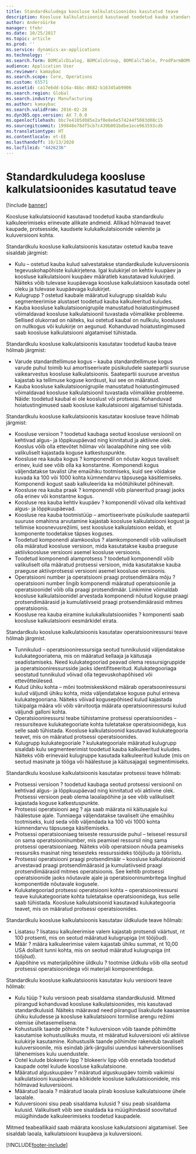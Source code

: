 ```yaml
---
title: Standardkuludega koosluse kalkulatsioonides kasutatud teave
description: Koosluse kalkulatsioonid kasutavad toodetud kauba standardkulu kalkuleerimiseks erinevate allikate andmeid. Allikad hõlmavad teavet kaupade, protsesside, kaudsete kulukalkulatsioonide valemite ja kuluversiooni kohta.
author: AndersGirke
manager: tfehr
ms.date: 10/25/2017
ms.topic: article
ms.prod: ''
ms.service: dynamics-ax-applications
ms.technology: ''
ms.search.form: BOMCalcDialog, BOMCalcGroup, BOMCalcTable, ProdParmBOMCalc
audience: Application User
ms.reviewer: kamaybac
ms.search.scope: Core, Operations
ms.custom: 65571
ms.assetid: ca17e6dd-b16a-4bbc-8682-b16345ab9906
ms.search.region: Global
ms.search.industry: Manufacturing
ms.author: kamaybac
ms.search.validFrom: 2016-02-28
ms.dyn365.ops.version: AX 7.0.0
ms.openlocfilehash: bbc7e4105d085e2af0e8e6e574244f5083d08c15
ms.sourcegitcommit: 199848e78df5cb7c439b001bdbe1ece963593cdb
ms.translationtype: HT
ms.contentlocale: et-EE
ms.lasthandoff: 10/13/2020
ms.locfileid: "4426236"
---
```

# <a name="information-used-in-bom-calculations-with-standard-costs"></a>Standardkuludega koosluse kalkulatsioonides kasutatud teave

[!include [banner](../includes/banner.md)]

Koosluse kalkulatsioonid kasutavad toodetud kauba standardkulu kalkuleerimiseks erinevate allikate andmeid. Allikad hõlmavad teavet kaupade, protsesside, kaudsete kulukalkulatsioonide valemite ja kuluversiooni kohta.

Standardkulu koosluse kalkulatsioonis kasutatav ostetud kauba teave sisaldab järgmist:
-   Kulu – ostetud kauba kulud salvestatakse standardkulude kuluversioonis tegevuskohapõhiste kulukirjetena. Igal kulukirjel on kehtiv kuupäev ja koosluse kalkulatsiooni kuupäev määratleb kasutatavad kulukirjed. Näiteks võib tulevase kuupäevaga koosluse kalkulatsioon kasutada ootel oleku ja tulevase kuupäevaga kulukirjet.
-   Kulugrupp ? ostetud kaubale määratud kulugrupp sisaldab kulu segmenteerimise alustaset toodetud kauba kalkuleeritud kuludes.
-   Kauba koosluse kalkulatsioonigrupile manustatud hoiatustingimused võimaldavad koosluse kalkulatsioonil tuvastada võimalikke probleeme. Sellised olukorrad on näiteks, kui ostetud kaubal on nullkulu, koosluses on nullkogus või kulukirje on aegunud. Kohanduvad hoiatustingimused saab koosluse kalkulatsiooni algatamisel tühistada.

Standardkulu koosluse kalkulatsioonis kasutatav toodetud kauba teave hõlmab järgmist:
-   Varude standardtellimuse kogus – kauba standardtellimuse kogus varude puhul toimib kui amortiseerivate püsikuludele saatepartii suuruse vaikearvestus koosluse kalkulatsioonis. Saatepartii suuruse arvestus kajastab ka tellimuse koguse kordsust, kui see on määratud.
-   Kauba koosluse kalkulatsioonigrupile manustatud hoiatustingimused võimaldavad koosluse kalkulatsioonil tuvastada võimalikke probleeme. Näide: toodetud kaubal ei ole kooslust või protsessi. Kohanduvad hoiatustingimused saab koosluse kalkulatsiooni algatamisel tühistada.

Standardkulu koosluse kalkulatsioonis kasutatav koosluse teave hõlmab järgmist:
-   Koosluse versioon ? toodetud kaubaga seotud koosluse versioonil on kehtivad algus- ja lõppkuupäevad ning kinnitatud ja aktiivne olek. Kooslus võib olla ettevõtet hõlmav või laoalapõhine ning see võib valikuliselt kajastada koguse katkestuspunkte.
-   Koosluse rea kauba kogus ? komponendil on nõutav kogus tavaliselt erinev, kuid see võib olla ka konstantne. Komponendi kogus väljendatakse tavalist ühe emaühiku tootmiseks, kuid see võidakse kuvada ka 100 või 1000 kohta kümnendarvu täpsusega käsitlemiseks. Komponendi kogust saab kalkuleerida ka mõõtühikutel põhinevalt.
-   Koosluse rea kauba praak ? komponendil võib planeeritud praagi jaoks olla erinev või konstantne kogus.
-   Koosluse rea kauba kehtiv kuupäev ? komponendil võivad olla kehtivad algus- ja lõppkuupäevad.
-   Koosluse rea kauba tootmistüüp – amortiseerivate püsikulude saatepartii suuruse omahinna arvutamine kajastab koosluse kalkulatsiooni kogust ja tellimise koosnevusrežiimi, sest koosluse kalkulatsioon eeldab, et komponente toodetakse täpses koguses.
-   Toodetud komponendi alamkooslus ? alamkomponendil võib valikuliselt olla määratud koosluse versioon, mida kasutatakse kauba praeguse aktiivkoosluse versiooni asemel koosluse versioonis.
-   Toodetud komponendi alamprotsess ? toodetud komponendil võib valikuliselt olla määratud protsessi versioon, mida kasutatakse kauba praeguse aktiivprotsessi versiooni asemel koosluse versioonis.
-   Operatsiooni number ja operatsiooni praagi protsendimäära mõju ? operatsiooni number lingib komponendi määratud operatsioonile ja operatsioonidel võib olla praagi protsendimäär. Linkimine võimaldab koosluse kalkulatsioonidel arvestada komponendi nõutud koguse praagi protsendimäärasid ja kumulatiivseid praagi protsendimäärasid mitmes operatsioonis.
-   Koosluse rea kauba eiramine kulukalkulatsioonides ? komponenti saab koosluse kalkulatsiooni eesmärkidel eirata.

Standardkulu koosluse kalkulatsioonis kasutatav operatsiooniressursi teave hõlmab järgmist.
-   Tunnikulud – operatsiooniressursiga seotud tunnikulusid väljendatakse kulukategooriatena, mis on määratud kellaaja ja käitusaja seadistamiseks. Need kulukategooriad peavad olema ressursigruppide ja operatsiooniressursside jaoks identifitseeritud. Kulukategooriaga seostatud tunnikulud võivad olla tegevuskohapõhised või ettevõtteülesed.
-   Kulud ühiku kohta – mõni tootmiskeskkond määrab operatsooniressursi kulud väljundi ühiku kohta, mida väljendatakse koguse puhul erineva kulukategooriana. Näiteks võivad kogusepõhised kulud kajastada tükipalga määra või võib värvitootja määrata operatsiooniressursi kulud väljundi galloni kohta.
-   Operatsiooniressursi teabe tühistamine protsessi operatsioonides – ressursiteave kulukategooriate kohta tuletatakse operatsioonidega, kus selle saab tühistada. Koosluse kalkulatsioonid kasutavad kulukategooria teavet, mis on määratud protsessi operatsioonides.
-   Kulugrupp kulukategooriale ? kulukategooriale määratud kulugrupp sisaldab kulu segmenteerimist toodetud kauba kalkuleeritud kuludes. Näiteks võib erinevaid kulugruppe kasutada kalkuleeritud kulude (mis on seotud masinate ja tööga või häälestuse ja käitusajaga) segmentimiseks.

Standardkulu koosluse kalkulatsioonis kasutatav protsessi teave hõlmab:
-   Protsessi versioon ? toodetud kaubaga seotud protsessi versioonil on kehtivad algus- ja lõppkuupäevad ning kinnitatud või aktiivne olek. Protsessi versioon peab olema laoalapõhine ja see võib valikuliselt kajastada koguse katkestuspunkte.
-   Protsessi operatsiooni aeg ? aja saab määrata nii käitusajale kui häälestuse ajale. Tunniaega väljendatakse tavaliselt ühe emaühiku tootmiseks, kuid seda võib väljendada ka 100 või 1000 kohta kümnendarvu täpsusega käsitlemiseks.
-   Protsessi operatsiooniaeg teiseste ressursside puhul – teisesel ressursil on sama operatsiooninumber, mis peamisel ressursil ning sama protsessi operatsiooniaeg. Näiteks võib operatsioon nõuda peamiseks ressursiks masinat ning teisesteks ressurssideks tööjõudu ja tööriistu.
-   Protsessi operatsiooni praagi protsendimäär – koosluse kalkulatsioonid arvestavad praagi protsendimäärasid ja kumulatiivseid praagi protsendimäärasid mitmes operatsioonis. See kehtib protsessi operatsioonide jaoks nõutavale ajale ja operatsiooninumbritega lingitud komponentide nõutavale kogusele.
-   Kulukategooriad protsessi operatsiooni kohta – operatsiooniressursi teave kulukategooriate kohta tuletatakse operatsioonidega, kus selle saab tühistada. Koosluse kalkulatsioonid kasutavad kulukategooria teavet, mis on määratud protsessi operatsioonides.

Standardkulu koosluse kalkulatsioonis kasutatav üldkulude teave hõlmab:
-   Lisatasu ? lisatasu kalkuleerimise valem kajastab protsendi väärtust, nt 100 protsenti, mis on seotud määratud kulugrupiga (nt tööjõud).
-   Määr ? määra kalkuleerimise valem kajastab ühiku summat, nt 10,00 USA dollarit tunni kohta, mis on seotud määratud kulugrupiga (nt tööjõud).
-   Ajapõhine vs materjalipõhine üldkulu ? tootmise üldkulu võib olla seotud protsessi operatsioonidega või materjali komponentidega.

Standardkulu koosluse kalkulatsioonis kasutatav kulu versiooni teave hõlmab:
-   Kulu tüüp ? kulu versioon peab sisaldama standardkulusid. Mitmed piirangud kohanduvad koosluse kalkulatsioonides, mis kasutavad standardkulusid. Näiteks määravad need piirangud lisakulude kaasamise ühiku kuludesse ja koosluse kalkulatsiooni tormilise arengu režiimi olemise ühetasemelisena.
-   Kohustuslik taande põhimõte ? kuluversioon võib taande põhimõtte kasutamise kohustuslikuks muuta, nt määratud kuluversiooni või aktiivse kulukirje kasutamine. Kohustuslik taande põhimõte rakendub tavaliselt kuluversioonile, mis esindab järk-järgulisi uuendusi kaheversioonilises lähenemises kulu uuendustele.
-   Ootel kulude blokeeriv lipp ? blokeeriv lipp võib ennetada toodetud kaupade ootel kulude koosluse kalkulatsioone.
-   Määratud alguskuupäev ? määratud alguskuupäev toimib vaikimisi kalkulatsiooni kuupäevana kõikidele koosluse kalkulatsioonidele, mis hõlmavad kuluversiooni.
-   Määratud laoala ? määratud laoala piirab koosluse kalkulatsioone ühele laoalale.
-   Kuluversiooni sisu peab sisaldama kulusid ? sisu peab sisaldama kulusid. Valikuliselt võib see sisaldada ka müügihindasid soovitatud müügihindade kalkuleerimiseks toodetud kaupadele.

Mitmed teabeallikaid saab määrata koosluse kalkulatsiooni algatamisel. See sisaldab laoala, kalkulatsiooni kuupäeva ja kuluversiooni.







[!INCLUDE[footer-include](../../includes/footer-banner.md)]